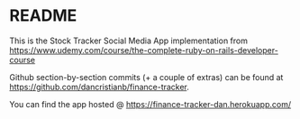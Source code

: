 # README

This is the Stock Tracker Social Media App implementation from
https://www.udemy.com/course/the-complete-ruby-on-rails-developer-course

Github section-by-section commits (+ a couple of extras) can be found at https://github.com/dancristianb/finance-tracker.

You can find the app hosted @ https://finance-tracker-dan.herokuapp.com/
